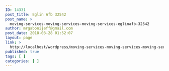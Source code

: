 ```yaml
---
ID: 14331
post_title: Eglin Afb 32542
post_name: >
  moving-services-moving-services-moving-services-eglinafb-32542
author: mrgabonijeff@gmail.com
post_date: 2018-03-28 01:52:07
layout: page
link: >
  http://localhost/wordpress/moving-services-moving-services-moving-services-eglinafb-32542/
published: true
tags: [ ]
categories: [ ]
---
```

